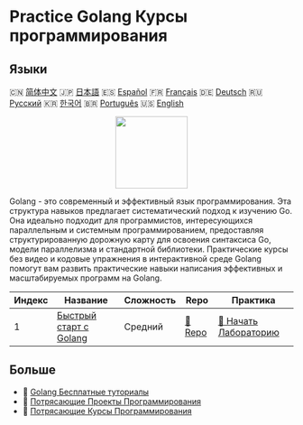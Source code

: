 # Practice Golang Курсы программирования

## Языки

🇨🇳 [简体中文](README_zh.md) 🇯🇵 [日本語](README_ja.md) 🇪🇸 [Español](README_es.md) 🇫🇷 [Français](README_fr.md) 🇩🇪 [Deutsch](README_de.md) 🇷🇺 [Русский](README_ru.md) 🇰🇷 [한국어](README_ko.md) 🇧🇷 [Português](README_pt.md) 🇺🇸 [English](README.md) 

<div align="center">
<img width="128px" src="https://file.labex.io/path/YgASYacMNI6I.png">
</div>

Golang - это современный и эффективный язык программирования. Эта структура навыков предлагает систематический подход к изучению Go. Она идеально подходит для программистов, интересующихся параллельным и системным программированием, предоставляя структурированную дорожную карту для освоения синтаксиса Go, модели параллелизма и стандартной библиотеки. Практические курсы без видео и кодовые упражнения в интерактивной среде Golang помогут вам развить практические навыки написания эффективных и масштабируемых программ на Golang.

|   Индекс | Название                                                                  | Сложность   | Repo                                                         | Практика                                                                 |
|----------|---------------------------------------------------------------------------|-------------|--------------------------------------------------------------|--------------------------------------------------------------------------|
|        1 | [Быстрый старт с Golang](https://labex.io/ru/courses/quick-start-with-go) | Средний     | [🔗 Repo](https://github.com/labex-labs/quick-start-with-go) | [🚀 Начать Лабораторию](https://labex.io/ru/courses/quick-start-with-go) |

## Больше

- 🔗 [Golang Бесплатные туториалы](https://github.com/labex-labs/go-free-tutorials)
- 🔗 [Потрясающие Проекты Программирования](https://github.com/labex-labs/awesome-programming-projects)
- 🔗 [Потрясающие Курсы Программирования](https://github.com/labex-labs/awesome-programming-courses)

